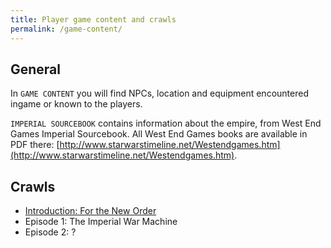 ```yaml
---
title: Player game content and crawls
permalink: /game-content/
---
```


## General

In `GAME CONTENT` you will find NPCs, location and equipment encountered ingame or known to the players.

`IMPERIAL SOURCEBOOK` contains information about the empire, from West End Games Imperial Sourcebook.
All West End Games books are available in PDF there: [http://www.starwarstimeline.net/Westendgames.htm](http://www.starwarstimeline.net/Westendgames.htm).

## Crawls

-   [Introduction: For the New Order](https://crawls.rpg.solutions/crawls/play/oUlK6AfnKncllH0uF5zoP6l7vEm1/3NypMPQHcARdXuTIS44s)
-   Episode 1: The Imperial War Machine <!-- [Episode 1: The Imperial War Machine](https://crawls.rpg.solutions/crawls/play/oUlK6AfnKncllH0uF5zoP6l7vEm1/6gGIibqnFUtcHIBHnUJ7) -->
-   Episode 2: ?
